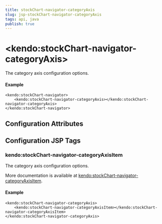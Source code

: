 ```yaml
---
title: stockChart-navigator-categoryAxis
slug: jsp-stockChart-navigator-categoryAxis
tags: api, java
publish: true
---
```


# \<kendo:stockChart-navigator-categoryAxis\>

The category axis configuration options.

#### Example
    <kendo:stockChart-navigator>
        <kendo:stockChart-navigator-categoryAxis></kendo:stockChart-navigator-categoryAxis>
    </kendo:stockChart-navigator>

## Configuration Attributes


##  Configuration JSP Tags

### kendo:stockChart-navigator-categoryAxisItem

The category axis configuration options.

More documentation is available at [kendo:stockChart-navigator-categoryAxisItem](stockchart/navigator-categoryaxisitem).

#### Example

    <kendo:stockChart-navigator-categoryAxis>
        <kendo:stockChart-navigator-categoryAxisItem></kendo:stockChart-navigator-categoryAxisItem>
    </kendo:stockChart-navigator-categoryAxis>

 
